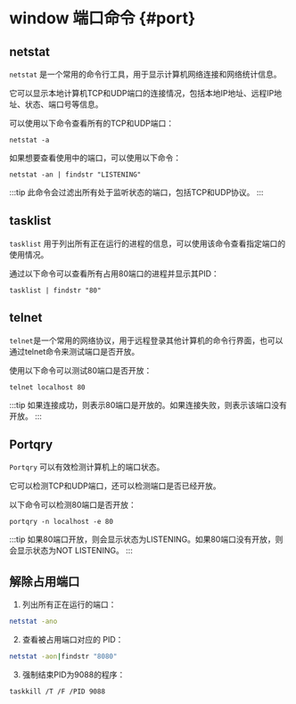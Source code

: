 # window 端口命令 {#port}

## netstat

`netstat` 是一个常用的命令行工具，用于显示计算机网络连接和网络统计信息。

它可以显示本地计算机TCP和UDP端口的连接情况，包括本地IP地址、远程IP地址、状态、端口号等信息。

可以使用以下命令查看所有的TCP和UDP端口：

```shell
netstat -a
```

如果想要查看使用中的端口，可以使用以下命令：

```shell
netstat -an | findstr "LISTENING"
```

:::tip
此命令会过滤出所有处于监听状态的端口，包括TCP和UDP协议。
:::


## tasklist
`tasklist` 用于列出所有正在运行的进程的信息，可以使用该命令查看指定端口的使用情况。

通过以下命令可以查看所有占用80端口的进程并显示其PID：

```shell
tasklist | findstr "80"
```


## telnet

`telnet`是一个常用的网络协议，用于远程登录其他计算机的命令行界面，也可以通过telnet命令来测试端口是否开放。

使用以下命令可以测试80端口是否开放：

```shell
telnet localhost 80
```

:::tip
如果连接成功，则表示80端口是开放的。如果连接失败，则表示该端口没有开放。
:::

## Portqry

`Portqry` 可以有效检测计算机上的端口状态。

它可以检测TCP和UDP端口，还可以检测端口是否已经开放。

以下命令可以检测80端口是否开放：

```shell
portqry -n localhost -e 80
```

:::tip
如果80端口开放，则会显示状态为LISTENING。如果80端口没有开放，则会显示状态为NOT LISTENING。
:::


## 解除占用端口

1. 列出所有正在运行的端口：

```bash
netstat -ano
```

2. 查看被占用端口对应的 PID：

```bash
netstat -aon|findstr "8080"
```

3. 强制结束PID为9088的程序：

```bash
taskkill /T /F /PID 9088
```
